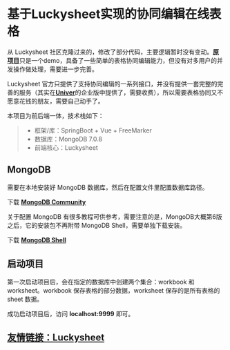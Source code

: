 # 基于Luckysheet实现的协同编辑在线表格

从 Luckysheet 社区克隆过来的，修改了部分代码，主要逻辑暂时没有变动。[**原项目**](https://github.com/DilemmaVi/ecsheet)只是一个demo，具备了一些简单的表格协同编辑能力，但没有对多用户的并发操作做处理，需要进一步完善。

Luckysheet 官方只提供了支持协同编辑的一系列接口，并没有提供一套完整的完善的服务（其实在[**Univer**](https://univer.ai/zh-cn/guides/introduction/)的企业版中提供了，需要收费），所以需要表格协同又不愿意花钱的朋友，需要自己动手了。

本项目为前后端一体，技术栈如下：

> * 框架/库：SpringBoot + Vue + FreeMarker
> * 数据库：MongoDB 7.0.8
> * 前端核心：Luckysheet

## MongoDB

需要在本地安装好 MongoDB 数据库，然后在配置文件里配置数据库路径。

下载 [**MongoDB Community**](https://www.mongodb.com/docs/manual/administration/install-community/#std-label-install-mdb-community-edition)

关于配置 MongoDB 有很多教程可供参考，需要注意的是，MongoDB大概第6版之后，它的安装包不再附带 MongoDB Shell，需要单独下载安装。

下载 [**MongoDB Shell**](https://www.mongodb.com/try/download/shell)

## 启动项目

第一次启动项目后，会在指定的数据库中创建两个集合：workbook 和 worksheet。workbook 保存表格的部分数据，worksheet 保存的是所有表格的 sheet 数据。

成功启动项目后，访问 **localhost:9999** 即可。

## [友情链接：Luckysheet](https://github.com/mengshukeji/Luckysheet)

